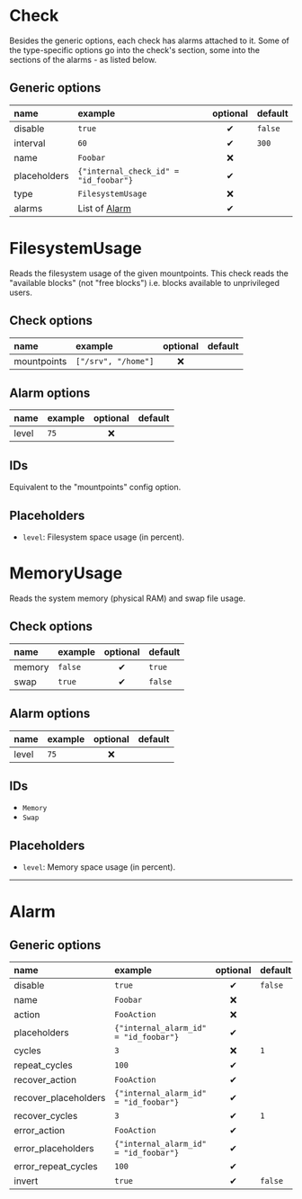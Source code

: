 # Check
Besides the generic options, each check has alarms attached to it.
Some of the type-specific options go into the check's section, some into the sections of the alarms - as listed below.

## Generic options
| name | example | optional | default |
|:---|:---|:---:|:---|
| disable | `true` | ✔ | `false` |
| interval | `60` | ✔ | `300` |
| name | `Foobar` | ❌ | |
| placeholders | `{"internal_check_id" = "id_foobar"}` | ✔ | |
| type | `FilesystemUsage` | ❌ | |
| alarms | List of [Alarm](#alarm) | ✔ | |

# FilesystemUsage
Reads the filesystem usage of the given mountpoints.
This check reads the "available blocks" (not "free blocks") i.e. blocks available to unprivileged users.

## Check options
| name | example | optional | default |
|:---|:---|:---:|:---|
| mountpoints | `["/srv", "/home"]` | ❌ | | |

## Alarm options
| name | example | optional | default |
|:---|:---|:---:|:---|
| level | `75` | ❌ | | |

## IDs
Equivalent to the "mountpoints" config option.

## Placeholders
- `level`: Filesystem space usage (in percent).

# MemoryUsage
Reads the system memory (physical RAM) and swap file usage.

## Check options
| name | example | optional | default |
|:---|:---|:---:|:---|
| memory | `false` | ✔ | `true` | |
| swap | `true` | ✔ | `false` | |

## Alarm options
| name | example | optional | default |
|:---|:---|:---:|:---|
| level | `75` | ❌ | | |

## IDs
- `Memory`
- `Swap`

## Placeholders
- `level`: Memory space usage (in percent).

---

# Alarm

## Generic options
| name | example | optional | default |
|:---|:---|:---:|:---|
| disable | `true` | ✔ | `false` |
| name | `Foobar` | ❌ | |
| action | `FooAction` | ❌ | |
| placeholders | `{"internal_alarm_id" = "id_foobar"}` | ✔ | |
| cycles | `3` | ❌ | `1` |
| repeat_cycles | `100` | ✔ | |
| recover_action | `FooAction` | ✔ | |
| recover_placeholders | `{"internal_alarm_id" = "id_foobar"}` | ✔ | |
| recover_cycles | `3` | ✔ | `1` |
| error_action | `FooAction` | ✔ | |
| error_placeholders | `{"internal_alarm_id" = "id_foobar"}` | ✔ | |
| error_repeat_cycles | `100` | ✔ | |
| invert | `true` | ✔ | `false` |
